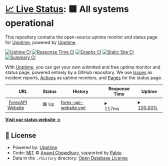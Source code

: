 # [📈 Live Status](https://upptime.github.io/upptime): <!--live status--> **🟩 All systems operational**

This repository contains the open-source uptime monitor and status page for [Upptime](https://upptime.js.org), powered by [Upptime](https://github.com/upptime/upptime).

[![Uptime CI](https://github.com/upptime/upptime/workflows/Uptime%20CI/badge.svg)](https://github.com/upptime/upptime/actions?query=workflow%3A%22Uptime+CI%22)
[![Response Time CI](https://github.com/upptime/upptime/workflows/Response%20Time%20CI/badge.svg)](https://github.com/upptime/upptime/actions?query=workflow%3A%22Response+Time+CI%22)
[![Graphs CI](https://github.com/upptime/upptime/workflows/Graphs%20CI/badge.svg)](https://github.com/upptime/upptime/actions?query=workflow%3A%22Graphs+CI%22)
[![Static Site CI](https://github.com/upptime/upptime/workflows/Static%20Site%20CI/badge.svg)](https://github.com/upptime/upptime/actions?query=workflow%3A%22Static+Site+CI%22)
[![Summary CI](https://github.com/upptime/upptime/workflows/Summary%20CI/badge.svg)](https://github.com/upptime/upptime/actions?query=workflow%3A%22Summary+CI%22)

With [Upptime](https://upptime.js.org), you can get your own unlimited and free uptime monitor and status page, powered entirely by a GitHub repository. We use [Issues](https://github.com/upptime/upptime/issues) as incident reports, [Actions](https://github.com/upptime/upptime/actions) as uptime monitors, and [Pages](https://upptime.github.io/upptime) for the status page.

<!--start: status pages-->
<!-- This summary is generated by Upptime (https://github.com/upptime/upptime) -->
<!-- Do not edit this manually, your changes will be overwritten -->
<!-- prettier-ignore -->
| URL | Status | History | Response Time | Uptime |
| --- | ------ | ------- | ------------- | ------ |
| <img alt="" src="https://icons.duckduckgo.com/ip3/forexapi.co.ico" height="13"> [ForexAPI Website](https://forexapi.co) | 🟩 Up | [forex-api-website.yml](https://github.com/Dynamo-trader/upptime/commits/HEAD/history/forex-api-website.yml) | <details><summary><img alt="Response time graph" src="./graphs/forex-api-website/response-time-week.png" height="20"> 117ms</summary><br><a href="https://upptime.github.io/upptime/history/forex-api-website"><img alt="Response time 122" src="https://img.shields.io/endpoint?url=https%3A%2F%2Fraw.githubusercontent.com%2FDynamo-trader%2Fupptime%2FHEAD%2Fapi%2Fforex-api-website%2Fresponse-time.json"></a><br><a href="https://upptime.github.io/upptime/history/forex-api-website"><img alt="24-hour response time 92" src="https://img.shields.io/endpoint?url=https%3A%2F%2Fraw.githubusercontent.com%2FDynamo-trader%2Fupptime%2FHEAD%2Fapi%2Fforex-api-website%2Fresponse-time-day.json"></a><br><a href="https://upptime.github.io/upptime/history/forex-api-website"><img alt="7-day response time 117" src="https://img.shields.io/endpoint?url=https%3A%2F%2Fraw.githubusercontent.com%2FDynamo-trader%2Fupptime%2FHEAD%2Fapi%2Fforex-api-website%2Fresponse-time-week.json"></a><br><a href="https://upptime.github.io/upptime/history/forex-api-website"><img alt="30-day response time 122" src="https://img.shields.io/endpoint?url=https%3A%2F%2Fraw.githubusercontent.com%2FDynamo-trader%2Fupptime%2FHEAD%2Fapi%2Fforex-api-website%2Fresponse-time-month.json"></a><br><a href="https://upptime.github.io/upptime/history/forex-api-website"><img alt="1-year response time 122" src="https://img.shields.io/endpoint?url=https%3A%2F%2Fraw.githubusercontent.com%2FDynamo-trader%2Fupptime%2FHEAD%2Fapi%2Fforex-api-website%2Fresponse-time-year.json"></a></details> | <details><summary><a href="https://upptime.github.io/upptime/history/forex-api-website">100.00%</a></summary><a href="https://upptime.github.io/upptime/history/forex-api-website"><img alt="All-time uptime 100.00%" src="https://img.shields.io/endpoint?url=https%3A%2F%2Fraw.githubusercontent.com%2FDynamo-trader%2Fupptime%2FHEAD%2Fapi%2Fforex-api-website%2Fuptime.json"></a><br><a href="https://upptime.github.io/upptime/history/forex-api-website"><img alt="24-hour uptime 100.00%" src="https://img.shields.io/endpoint?url=https%3A%2F%2Fraw.githubusercontent.com%2FDynamo-trader%2Fupptime%2FHEAD%2Fapi%2Fforex-api-website%2Fuptime-day.json"></a><br><a href="https://upptime.github.io/upptime/history/forex-api-website"><img alt="7-day uptime 100.00%" src="https://img.shields.io/endpoint?url=https%3A%2F%2Fraw.githubusercontent.com%2FDynamo-trader%2Fupptime%2FHEAD%2Fapi%2Fforex-api-website%2Fuptime-week.json"></a><br><a href="https://upptime.github.io/upptime/history/forex-api-website"><img alt="30-day uptime 100.00%" src="https://img.shields.io/endpoint?url=https%3A%2F%2Fraw.githubusercontent.com%2FDynamo-trader%2Fupptime%2FHEAD%2Fapi%2Fforex-api-website%2Fuptime-month.json"></a><br><a href="https://upptime.github.io/upptime/history/forex-api-website"><img alt="1-year uptime 100.00%" src="https://img.shields.io/endpoint?url=https%3A%2F%2Fraw.githubusercontent.com%2FDynamo-trader%2Fupptime%2FHEAD%2Fapi%2Fforex-api-website%2Fuptime-year.json"></a></details>

<!--end: status pages-->

[**Visit our status website →**](https://upptime.github.io/upptime)

## 📄 License

- Powered by: [Upptime](https://github.com/upptime/upptime)
- Code: [MIT](./LICENSE) © [Anand Chowdhary](https://anandchowdhary.com), supported by [Pabio](https://pabio.com)
- Data in the `./history` directory: [Open Database License](https://opendatacommons.org/licenses/odbl/1-0/)
